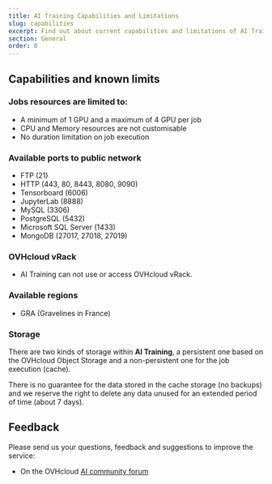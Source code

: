 ```yaml
---
title: AI Training Capabilities and Limitations
slug: capabilities
excerpt: Find out about current capabilities and limitations of AI Training powered by $partner_full
section: General
order: 0
---
```

## Capabilities and known limits

### Jobs resources are limited to:

-   A minimum of 1 GPU and a maximum of 4 GPU per job
-   CPU and Memory resources are not customisable
-   No duration limitation on job execution

### Available ports to public network

-   FTP (21)
-   HTTP (443, 80, 8443, 8080, 9090)
-   Tensorboard (6006)
-   JupyterLab (8888)
-   MySQL (3306)
-   PostgreSQL (5432)
-   Microsoft SQL Server (1433)
-   MongoDB (27017, 27018, 27019)

### OVHcloud vRack

-   AI Training can not use or access OVHcloud vRack.

### Available regions

-   GRA (Gravelines in France)

### Storage

There are two kinds of storage within **AI Training**, a persistent one based on the OVHcloud Object Storage and a non-persistent one for the job execution (cache).

There is no guarantee for the data stored in the cache storage (no backups) and we reserve the right to delete any data unused for an extended period of time (about 7 days).

## Feedback

Please send us your questions, feedback and suggestions to improve the service:

-   On the OVHcloud [AI community forum](https://community.ovh.com/c/platform/ai-ml)
